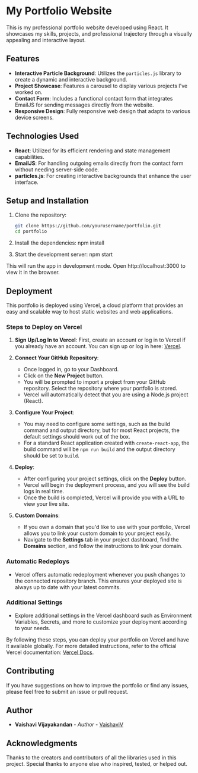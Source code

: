 # My Portfolio Website

This is my professional portfolio website developed using React. It showcases my skills, projects, and professional trajectory through a visually appealing and interactive layout.

## Features

- **Interactive Particle Background**: Utilizes the `particles.js` library to create a dynamic and interactive background.
- **Project Showcase**: Features a carousel to display various projects I've worked on.
- **Contact Form**: Includes a functional contact form that integrates EmailJS for sending messages directly from the website.
- **Responsive Design**: Fully responsive web design that adapts to various device screens.

## Technologies Used

- **React**: Utilized for its efficient rendering and state management capabilities.
- **EmailJS**: For handling outgoing emails directly from the contact form without needing server-side code.
- **particles.js**: For creating interactive backgrounds that enhance the user interface.

## Setup and Installation

1. Clone the repository:
   ```bash
   git clone https://github.com/yourusername/portfolio.git
   cd portfolio

2. Install the dependencies:
   npm install

3. Start the development server:
   npm start
   
This will run the app in development mode. Open http://localhost:3000 to view it in the browser.

## Deployment

This portfolio is deployed using Vercel, a cloud platform that provides an easy and scalable way to host static websites and web applications.

### Steps to Deploy on Vercel

1. **Sign Up/Log In to Vercel**: First, create an account or log in to Vercel if you already have an account. You can sign up or log in here: [Vercel](https://vercel.com).

2. **Connect Your GitHub Repository**:
   - Once logged in, go to your Dashboard.
   - Click on the **New Project** button.
   - You will be prompted to import a project from your GitHub repository. Select the repository where your portfolio is stored.
   - Vercel will automatically detect that you are using a Node.js project (React).

3. **Configure Your Project**:
   - You may need to configure some settings, such as the build command and output directory, but for most React projects, the default settings should work out of the box.
   - For a standard React application created with `create-react-app`, the build command will be `npm run build` and the output directory should be set to `build`.

4. **Deploy**:
   - After configuring your project settings, click on the **Deploy** button.
   - Vercel will begin the deployment process, and you will see the build logs in real time.
   - Once the build is completed, Vercel will provide you with a URL to view your live site.

5. **Custom Domains**:
   - If you own a domain that you'd like to use with your portfolio, Vercel allows you to link your custom domain to your project easily.
   - Navigate to the **Settings** tab in your project dashboard, find the **Domains** section, and follow the instructions to link your domain.

### Automatic Redeploys

- Vercel offers automatic redeployment whenever you push changes to the connected repository branch. This ensures your deployed site is always up to date with your latest commits.

### Additional Settings

- Explore additional settings in the Vercel dashboard such as Environment Variables, Secrets, and more to customize your deployment according to your needs.

By following these steps, you can deploy your portfolio on Vercel and have it available globally. For more detailed instructions, refer to the official Vercel documentation: [Vercel Docs](https://vercel.com/docs).

## Contributing

If you have suggestions on how to improve the portfolio or find any issues, please feel free to submit an issue or pull request.

## Author

- **Vaishavi Vijayakandan** - *Author* - [VaishaviV](https://github.com/vaishavi)

## Acknowledgments
Thanks to the creators and contributors of all the libraries used in this project.
Special thanks to anyone else who inspired, tested, or helped out.
